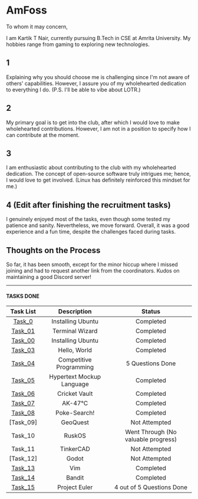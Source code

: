 # AmFoss

To whom it may concern,

I am Kartik T Nair, currently pursuing B.Tech in CSE at Amrita University. My hobbies range from gaming to exploring new technologies.

## 1

Explaining why you should choose me is challenging since I'm not aware of others' capabilities. However, I assure you of my wholehearted dedication to everything I do. (P.S. I'll be able to vibe about LOTR.)

## 2

My primary goal is to get into the club, after which I would love to make wholehearted contributions. However, I am not in a position to specify how I can contribute at the moment.

## 3

I am enthusiastic about contributing to the club with my wholehearted dedication. The concept of open-source software truly intrigues me; hence, I would love to get involved. (Linux has definitely reinforced this mindset for me.)

## 4 (Edit after finishing the recruitment tasks)

I genuinely enjoyed most of the tasks, even though some tested my patience and sanity. Nevertheless, we move forward. Overall, it was a good experience and a fun time, despite the challenges faced during tasks.

## Thoughts on the Process

So far, it has been smooth, except for the minor hiccup where I missed joining and had to request another link from the coordinators. Kudos on maintaining a good Discord server!

---

#### TASKS DONE

| Task List | Description | Status |
| :-:       | :-:         | :-:    |
| [Task_0](https://github.com/Unkn0wn-M4ster/amfosstasks/edit/main/tasks/Task00)   | Installing Ubuntu | Completed |
| [Task_01](https://github.com/Unkn0wn-M4ster/amfosstasks/edit/main/tasks/Task01)   | Terminal Wizard | Completed |
| [Task_00](https://github.com/Unkn0wn-M4ster/amfosstasks/edit/main/tasks/Task02)   | Installing Ubuntu | Completed |
| [Task_03](https://github.com/Unkn0wn-M4ster/amfosstasks/edit/main/tasks/Task03)   | Hello, World | Completed |
| [Task_04](https://github.com/Unkn0wn-M4ster/amfosstasks/edit/main/tasks/Task04)   | Competitive Programming | 5 Questions Done |
| [Task_05](https://github.com/Unkn0wn-M4ster/amfosstasks/edit/main/tasks/Task05)   | Hypertext Mockup Language | Completed |
| [Task_06](https://github.com/Unkn0wn-M4ster/amfosstasks/edit/main/tasks/Task06)   | Cricket Vault | Completed |
| [Task_07](https://github.com/Unkn0wn-M4ster/amfosstasks/edit/main/tasks/Task07)   | AK-47℃ | Completed |
| [Task_08](https://github.com/Unkn0wn-M4ster/amfosstasks/edit/main/tasks/Task08)   | Poke-Search! | Completed |
| [Task_09]  | GeoQuest | Not Attempted |
| Task_10  | RuskOS | Went Through (No valuable progress) |
| Task_11  | TinkerCAD | Not Attempted |
| [Task_12]  | Godot | Not Attempted |
| [Task_13](https://github.com/Unkn0wn-M4ster/amfosstasks/edit/main/tasks/Task13)   | Vim | Completed |
| [Task_14](https://github.com/Unkn0wn-M4ster/amfosstasks/edit/main/tasks/Task14)   | Bandit | Completed |
| [Task_15](https://github.com/Unkn0wn-M4ster/amfosstasks/tree/main/tasks/Task15)   | Project Euler | 4 out of 5 Questions Done |

